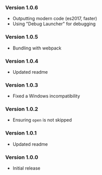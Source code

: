 ### Version 1.0.6
- Outputting modern code (es2017, faster)
- Using "Debug Launcher" for debugging

### Version 1.0.5
- Bundling with webpack

### Version 1.0.4
- Updated readme

### Version 1.0.3
- Fixed a Windows incompatibility

### Version 1.0.2
- Ensuring `open` is not skipped

### Version 1.0.1
- Updated readme

### Version 1.0.0
- Initial release
